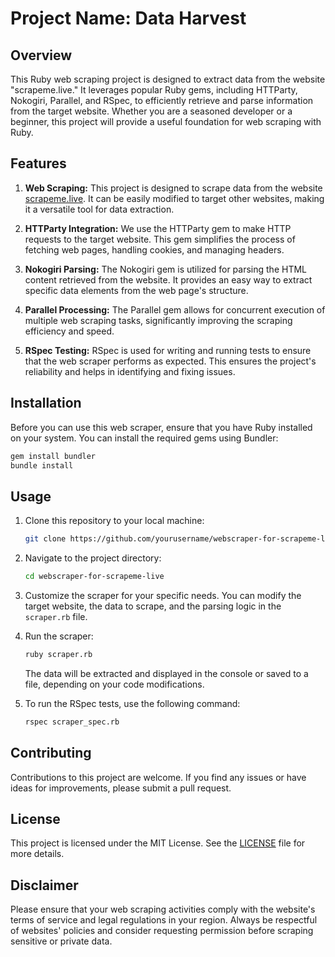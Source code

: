 # Project Name: Data Harvest

## Overview
This Ruby web scraping project is designed to extract data from the website "scrapeme.live." It leverages popular Ruby gems, including HTTParty, Nokogiri, Parallel, and RSpec, to efficiently retrieve and parse information from the target website. Whether you are a seasoned developer or a beginner, this project will provide a useful foundation for web scraping with Ruby.

## Features
1. **Web Scraping:** This project is designed to scrape data from the website [scrapeme.live](http://www.scrapeme.live). It can be easily modified to target other websites, making it a versatile tool for data extraction.

2. **HTTParty Integration:** We use the HTTParty gem to make HTTP requests to the target website. This gem simplifies the process of fetching web pages, handling cookies, and managing headers.

3. **Nokogiri Parsing:** The Nokogiri gem is utilized for parsing the HTML content retrieved from the website. It provides an easy way to extract specific data elements from the web page's structure.

4. **Parallel Processing:** The Parallel gem allows for concurrent execution of multiple web scraping tasks, significantly improving the scraping efficiency and speed.

5. **RSpec Testing:** RSpec is used for writing and running tests to ensure that the web scraper performs as expected. This ensures the project's reliability and helps in identifying and fixing issues.

## Installation
Before you can use this web scraper, ensure that you have Ruby installed on your system. You can install the required gems using Bundler:

```bash
gem install bundler
bundle install
```

## Usage
1. Clone this repository to your local machine:

   ```bash
   git clone https://github.com/yourusername/webscraper-for-scrapeme-live.git
   ```

2. Navigate to the project directory:

   ```bash
   cd webscraper-for-scrapeme-live
   ```

3. Customize the scraper for your specific needs. You can modify the target website, the data to scrape, and the parsing logic in the `scraper.rb` file.

4. Run the scraper:

   ```bash
   ruby scraper.rb
   ```

   The data will be extracted and displayed in the console or saved to a file, depending on your code modifications.

5. To run the RSpec tests, use the following command:

   ```bash
   rspec scraper_spec.rb
   ```

## Contributing
Contributions to this project are welcome. If you find any issues or have ideas for improvements, please submit a pull request.

## License
This project is licensed under the MIT License. See the [LICENSE](LICENSE) file for more details.

## Disclaimer
Please ensure that your web scraping activities comply with the website's terms of service and legal regulations in your region. Always be respectful of websites' policies and consider requesting permission before scraping sensitive or private data.